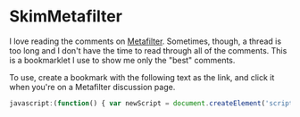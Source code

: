 SkimMetafilter
==============

I love reading the comments on [Metafilter](http://www.metafilter.com). Sometimes, though, a thread is too long and I don't have the time to read through all of the comments. This is a bookmarklet I use to show me only the "best" comments.

To use, create a bookmark with the following text as the link, and click it when you're on a Metafilter discussion page.

```javascript
javascript:(function() { var newScript = document.createElement('script'); newScript.src = 'https://raw.github.com/vikasgorur/SkimMetafilter/master/SkimMetafilter.js'; document.body.appendChild(newScript); })();)
```
